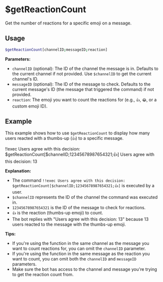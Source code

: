 # $getReactionCount

Get the number of reactions for a specific emoji on a message.

## Usage

```bash
$getReactionCount[channelID;messageID;reaction]
```

**Parameters:**

*   `channelID` (optional): The ID of the channel the message is in. Defaults to the current channel if not provided. Use `$channelID` to get the current channel's ID.
*   `messageID` (optional): The ID of the message to check. Defaults to the current message's ID (the message that triggered the command) if not provided.
*   `reaction`: The emoji you want to count the reactions for (e.g., `👍`, `😂`, or a custom emoji ID).

## Example

This example shows how to use `$getReactionCount` to display how many users reacted with a thumbs-up (`👍`) to a specific message.

<discord-messages>
  <discord-message :bot="false" role-color="#ffcc9a" author="Member">
    !!exec Users agree with this decision: $getReactionCount[$channelID;12345678987654321;👍]
  </discord-message>
  <discord-message :bot="true" role-color="#0099ff" author="Custom Command" avatar="https://media.discordapp.net/avatars/725721249652670555/781224f90c3b841ba5b40678e032f74a.webp">
    Users agree with this decision: 13
  </discord-message>
</discord-messages>

**Explanation:**

*   The command `!!exec Users agree with this decision: $getReactionCount[$channelID;12345678987654321;👍]` is executed by a user.
*   `$channelID` represents the ID of the channel the command was executed in.
*   `12345678987654321` is the ID of the message to check for reactions.
*   `👍` is the reaction (thumbs-up emoji) to count.
*   The bot replies with "Users agree with this decision: 13" because 13 users reacted to the message with the thumbs-up emoji.

**Tips:**

*   If you're using the function in the same channel as the message you want to count reactions for, you can omit the `channelID` parameter.
*   If you're using the function in the same message as the reaction you want to count, you can omit both the `channelID` and `messageID` parameters.
*   Make sure the bot has access to the channel and message you're trying to get the reaction count from.